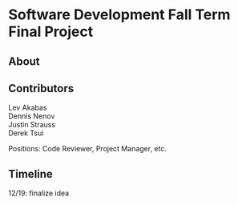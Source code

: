Software Development Fall Term Final Project
=========

## About

## Contributors
Lev Akabas  
Dennis Nenov  
Justin Strauss  
Derek Tsui  

Positions: Code Reviewer, Project Manager, etc.

## Timeline
12/19: finalize idea

## 
